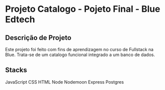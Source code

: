 # Projeto Catalogo - Pojeto Final - Blue Edtech

## Descrição de Projeto
Este projeto foi feito com fins de aprendizagem no curso de Fullstack na Blue.
Trata-se de um catalogo funcional integrado a um banco de dados.

## Stacks
JavaScript
CSS
HTML
Node
Nodemoon
Express
Postgres

